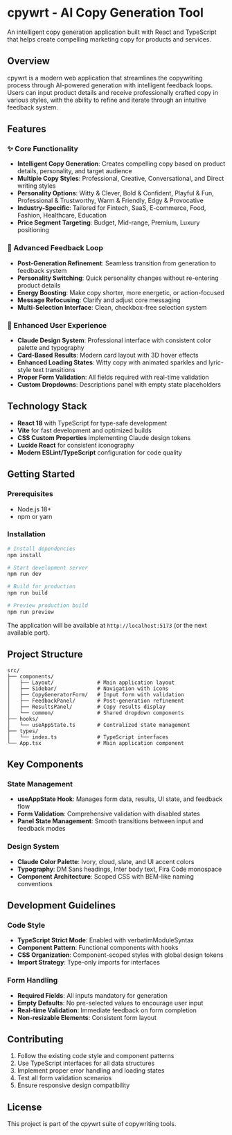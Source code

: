 # cpywrt - AI Copy Generation Tool

An intelligent copy generation application built with React and TypeScript that helps create compelling marketing copy for products and services.

## Overview

cpywrt is a modern web application that streamlines the copywriting process through AI-powered generation with intelligent feedback loops. Users can input product details and receive professionally crafted copy in various styles, with the ability to refine and iterate through an intuitive feedback system.

## Features

### ✨ Core Functionality
- **Intelligent Copy Generation**: Creates compelling copy based on product details, personality, and target audience
- **Multiple Copy Styles**: Professional, Creative, Conversational, and Direct writing styles
- **Personality Options**: Witty & Clever, Bold & Confident, Playful & Fun, Professional & Trustworthy, Warm & Friendly, Edgy & Provocative
- **Industry-Specific**: Tailored for Fintech, SaaS, E-commerce, Food, Fashion, Healthcare, Education
- **Price Segment Targeting**: Budget, Mid-range, Premium, Luxury positioning

### 🔄 Advanced Feedback Loop
- **Post-Generation Refinement**: Seamless transition from generation to feedback system
- **Personality Switching**: Quick personality changes without re-entering product details
- **Energy Boosting**: Make copy shorter, more energetic, or action-focused
- **Message Refocusing**: Clarify and adjust core messaging
- **Multi-Selection Interface**: Clean, checkbox-free selection system

### 🎨 Enhanced User Experience
- **Claude Design System**: Professional interface with consistent color palette and typography
- **Card-Based Results**: Modern card layout with 3D hover effects
- **Enhanced Loading States**: Witty copy with animated sparkles and lyric-style text transitions
- **Proper Form Validation**: All fields required with real-time validation
- **Custom Dropdowns**: Descriptions panel with empty state placeholders

## Technology Stack

- **React 18** with TypeScript for type-safe development
- **Vite** for fast development and optimized builds
- **CSS Custom Properties** implementing Claude design tokens
- **Lucide React** for consistent iconography
- **Modern ESLint/TypeScript** configuration for code quality

## Getting Started

### Prerequisites
- Node.js 18+ 
- npm or yarn

### Installation
```bash
# Install dependencies
npm install

# Start development server
npm run dev

# Build for production
npm run build

# Preview production build
npm run preview
```

The application will be available at `http://localhost:5173` (or the next available port).

## Project Structure

```
src/
├── components/
│   ├── Layout/              # Main application layout
│   ├── Sidebar/             # Navigation with icons
│   ├── CopyGeneratorForm/   # Input form with validation
│   ├── FeedbackPanel/       # Post-generation refinement
│   ├── ResultsPanel/        # Copy results display
│   └── common/              # Shared dropdown components
├── hooks/
│   └── useAppState.ts       # Centralized state management
├── types/
│   └── index.ts             # TypeScript interfaces
└── App.tsx                  # Main application component
```

## Key Components

### State Management
- **useAppState Hook**: Manages form data, results, UI state, and feedback flow
- **Form Validation**: Comprehensive validation with disabled states
- **Panel State Management**: Smooth transitions between input and feedback modes

### Design System
- **Claude Color Palette**: Ivory, cloud, slate, and UI accent colors
- **Typography**: DM Sans headings, Inter body text, Fira Code monospace
- **Component Architecture**: Scoped CSS with BEM-like naming conventions

## Development Guidelines

### Code Style
- **TypeScript Strict Mode**: Enabled with verbatimModuleSyntax
- **Component Pattern**: Functional components with hooks
- **CSS Organization**: Component-scoped styles with global design tokens
- **Import Strategy**: Type-only imports for interfaces

### Form Handling
- **Required Fields**: All inputs mandatory for generation
- **Empty Defaults**: No pre-selected values to encourage user input
- **Real-time Validation**: Immediate feedback on form completion
- **Non-resizable Elements**: Consistent form layout

## Contributing

1. Follow the existing code style and component patterns
2. Use TypeScript interfaces for all data structures
3. Implement proper error handling and loading states
4. Test all form validation scenarios
5. Ensure responsive design compatibility

## License

This project is part of the cpywrt suite of copywriting tools.